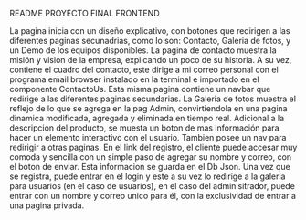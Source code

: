 README PROYECTO FINAL FRONTEND

La pagina inicia con un diseño explicativo, con botones que redirigen a las diferentes paginas secunadrias, como lo son: Contacto, Galeria de fotos, y un Demo de los equipos disponibles.  La pagina de contacto muestra la misión y vision de la empresa, explicando un poco de su historia.  A su vez, contiene el cuadro del contacto, este dirige a mi correo personal con el programa email browser instalado en la terminal e importado en el componente ContactoUs. Esta misma pagina contiene un navbar que redirige a las diferentes paginas secundarias.
La Galeria de fotos muestra el reflejo de lo que se agrega en la pag Admin, convirtiendola en una pagina dinamica modificada, agregada y eliminada en tiempo real. Adicional a la descripcion del producto, se muesta un boton de mas información para hacer un elemento interactivo con el usuario. Tambien posee un nav para redirigir a otras paginas.
En el link del registro, el cliente puede accesar muy comoda y sencilla con un simple paso de agregar su nombre y correo, con el boton de enviar. Esta informacion se guarda en el Db Json. Una vez que se registra, puede entrar en el login y este a su vez lo redirige a la galeria para usuarios (en el caso de usuarios), en el caso del adminisitrador, puede entrar con un nombre y correo unico para él, con la exclusividad de entrar a una pagina privada.

